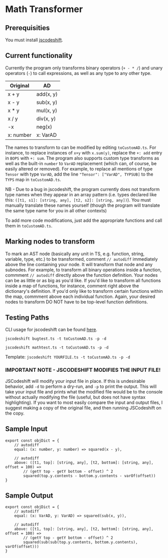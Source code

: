 # Math Transformer

## Prerequisities
You must install [jscodeshift](https://www.npmjs.com/package/jscodeshift).

## Current functionality

Currently the program only transforms binary operators (`+ - * /`) and unary operators (`-`) to call expressions, as well as any type to any other type. 

|Original   | AD |
|-----------|----|
| x + y     | add(x, y)|
| x - y     | sub(x, y)|
| x * y     | mul(x, y)|
| x / y     | div(x, y)|
| -x        | neg(x)|
| x: number | x: VarAD|

The names to transform to can be modified by editing `toCustomAD.ts`. For instance, to replace instances of `x+y` with `x.sum(y)`, replace the `+: add` entry in `BOPS` with `+: sum`. The program also supports custom type transforms as well as the built-in `number` to `VarAD` replacement (which can, of course, be easily altered or removed). For example, to replace all mentions of type `Tensor` with type `VarAD`, add the line `"Tensor": ["VarAD", TYPSUB]` to the `TYPS` map in `toCustomAD.ts`. 

NB - Due to a bug in jscodeshift, the program currently does not transform type names when they appear in an array pattern (i.e. types declared like this: `([t1, s1]: [string, any], [t2, s2]: [string, any])`). You must manually translate these names yourself (though the program will translate the same type name for you in all other contexts)

To add more code modifications, just add the appropriate functions and call them in `toCustomAD.ts`.

## Marking nodes to transform

To mark an AST node (basically any unit in TS, e.g. function, string, variable, type, etc.) to be transformed, comment `// autodiff` immediately above the line containing your node. It will transform that node and any subnodes. For example, to transform all binary operations inside a function, commment `// autodiff` directly above the function definition. Your nodes can be as little or as big as you'd like. If you'd like to transform all functions inside a map of functions, for instance, comment right above the dictionary's definition. If you'd only like to transform certain functions within the map, commment above each individual function. Again, your desired nodes to transform DO NOT have to be top-level function definitions.

## Testing Paths

CLI usage for jscodeshift can be found [here](https://github.com/facebook/jscodeshift).

`jscodeshift bugtest.ts -t toCustomAD.ts -p -d`

`jscodeshift mathtest.ts -t toCustomAD.ts -p -d`

Template: `jscodeshift YOURFILE.ts -t toCustomAD.ts -p -d`

### IMPORTANT NOTE - JSCODESHIFT MODIFIES THE INPUT FILE!

JSCodeshift will modify your input file in place. If this is undesirable behavior, add `-d` to perform a dry-run, and `-p` to print the output. This will take your input file and prints what the modified file would be to the console without actually modifying the file (useful, but does not have syntax highlighting). If you want to most easily compare the input and output files, I suggest making a copy of the original file, and then running JSCodeshift on the copy.

## Sample Input

    export const objDict = {
        // autodiff
        equal: (x: number, y: number) => squared(x - y),

        // autodiff
        above: ([t1, top]: [string, any], [t2, bottom]: [string, any], offset = 100) =>
            // (getY top - getY bottom - offset) ^ 2
            squared(top.y.contents - bottom.y.contents - varOf(offset))
    }

## Sample Output
    export const objDict = {
        // autodiff
        equal: (x: VarAD, y: VarAD) => squared(sub(x, y)),

        // autodiff
        above: ([t1, top]: [string, any], [t2, bottom]: [string, any], offset = 100) =>
            // (getY top - getY bottom - offset) ^ 2
            squared(sub(sub(top.y.contents, bottom.y.contents), varOf(offset)))
    }